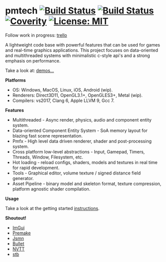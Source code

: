 # pmtech [![Build Status](https://travis-ci.org/polymonster/pmtech.svg?branch=master)](https://travis-ci.org/polymonster/pmtech) [![Build Status](https://ci.appveyor.com/api/projects/status/5n3aguiq1ppjrhws?svg=true)](https://ci.appveyor.com/project/polymonster/pmtech) [![Coverity](https://scan.coverity.com/projects/17568/badge.svg?flat=1)](https://scan.coverity.com/projects/polymonster-pmtech) [![License: MIT](https://img.shields.io/badge/License-MIT-yellow.svg)](https://opensource.org/licenses/MIT) [](https://www.polymonster.co.uk/assets/images/pm.png)

Follow work in progress: 
[trello](https://trello.com/b/ciujzpUT)

A lightweight code base with powerful features that can be used for games and real-time graphics applications. This project focuses on data-oriented and multithreaded systems with minimalistic c-style api's and a strong emphasis on performance.

Take a look at: 
[demos...](https://polymonster.github.io/index.html)

**Platforms**  
- OS: Windows, MacOS, Linux, iOS, Android (wip).   
- Renderers: Direct3D11, OpenGL3.1+, OpenGLES3+, Metal (wip).   
- Compilers: vs2017, Clang 6, Apple LLVM 9, Gcc 7. 

**Features**  
- Multithreaded - Async render, physics, audio and component entity system. 
- Data-oriented Component Entity System - SoA memory layout for blazing fast scene representation.
- Pmfx - High level data driven renderer, shader and post-processing system.
- Cross platform low-level abstractions - Input, Gamepad, Timers, Threads, Window, Filesystem, etc.
- Hot loading - reload configs, shaders, models and textures in real time for rapid development.
- Tools - Graphical editor, volume texture / signed distance field generator.
- Asset Pipeline - binary model and skeleton format, texture compression, platform agnostic shader compilation. 

**Usage**  

Take a look at the getting started [instructions](https://github.com/polymonster/pmtech/wiki/Getting-Started).

**Shoutout!** 
- [ImGui](https://github.com/ocornut/imgui)
- [Premake](https://github.com/premake/premake-core)
- [Jsmn](https://github.com/zserge/jsmn)
- [Bullet](https://github.com/bulletphysics/bullet3)
- [NVTT](https://github.com/castano/nvidia-texture-tools)
- [stb](https://github.com/nothings/stb)

